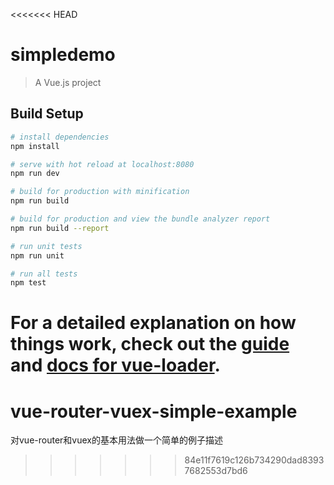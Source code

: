 <<<<<<< HEAD
# simpledemo

> A Vue.js project

## Build Setup

``` bash
# install dependencies
npm install

# serve with hot reload at localhost:8080
npm run dev

# build for production with minification
npm run build

# build for production and view the bundle analyzer report
npm run build --report

# run unit tests
npm run unit

# run all tests
npm test
```

For a detailed explanation on how things work, check out the [guide](http://vuejs-templates.github.io/webpack/) and [docs for vue-loader](http://vuejs.github.io/vue-loader).
=======
# vue-router-vuex-simple-example
对vue-router和vuex的基本用法做一个简单的例子描述
>>>>>>> 84e11f7619c126b734290dad83937682553d7bd6
